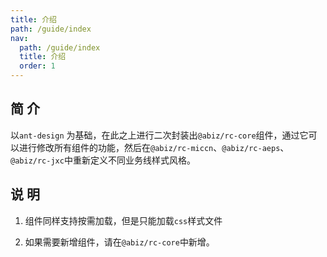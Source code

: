 ```yaml
---
title: 介绍
path: /guide/index
nav:
  path: /guide/index
  title: 介绍
  order: 1
---
```


## 简 介

以`ant-design` 为基础，在此之上进行二次封装出`@abiz/rc-core`组件，通过它可以进行修改所有组件的功能，然后在`@abiz/rc-miccn`、`@abiz/rc-aeps`、`@abiz/rc-jxc`中重新定义不同业务线样式风格。

## 说 明

1. 组件同样支持按需加载，但是只能加载`css`样式文件

2. 如果需要新增组件，请在`@abiz/rc-core`中新增。
